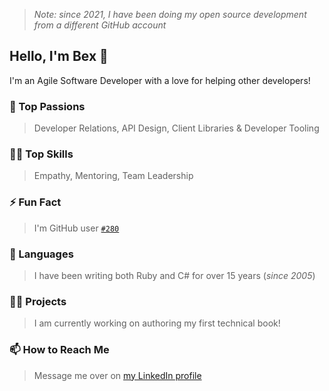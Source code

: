 > _Note: since 2021, I have been doing my open source development from a different GitHub account_

## Hello, I'm Bex 👋

I'm an Agile Software Developer with a love for helping other developers!

### 💝 Top Passions
> Developer Relations, API Design, Client Libraries & Developer Tooling

### 👩‍💻 Top Skills
> Empathy, Mentoring, Team Leadership

### ⚡ Fun Fact
> I'm GitHub user [`#280`](https://caius.github.io/github_id/#beccasaurus)

### 💎 Languages
> I have been writing both Ruby and C# for over 15 years (_since 2005_)
 
### 👩‍💻 Projects
> I am currently working on authoring my first technical book!

### 📫 How to Reach Me
> Message me over on [my LinkedIn profile](https://www.linkedin.com/in/rebeccataylorr/)
